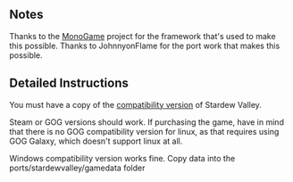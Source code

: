 ## Notes

Thanks to the [MonoGame](https://github.com/MonoGame/MonoGame) project for the framework that's used to make this possible.
Thanks to JohnnyonFlame for the port work that makes this possible.

## Detailed Instructions

You must have a copy of the [compatibility version](https://www.stardewvalley.net/compatibility/) of Stardew Valley. 

Steam or GOG versions should work. If purchasing the game, have in mind that there is no GOG compatibility version for linux, as that requires using GOG Galaxy, which doesn't support linux at all. 

Windows compatibility version works fine. Copy data into the ports/stardewvalley/gamedata folder


